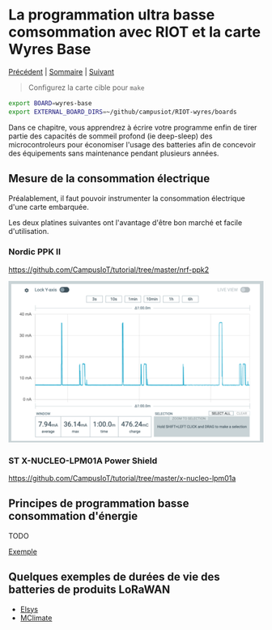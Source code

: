 # La programmation ultra basse comsommation avec RIOT et la carte Wyres Base

[Précédent](11.md) | [Sommaire](README.md) |  [Suivant](13.md)

> Configurez la carte cible pour `make`
```bash
export BOARD=wyres-base
export EXTERNAL_BOARD_DIRS=~/github/campusiot/RIOT-wyres/boards
```

Dans ce chapitre, vous apprendrez à écrire votre programme enfin de tirer partie des capacités de sommeil profond (ie deep-sleep) des microcontroleurs pour économiser l'usage des batteries afin de concevoir des équipements sans maintenance pendant plusieurs années.

## Mesure de la consommation électrique

Préalablement, il faut pouvoir instrumenter la consommation électrique d'une carte embarquée.

Les deux platines suivantes ont l'avantage d'être bon marché et facile d'utilisation.

### Nordic PPK II

https://github.com/CampusIoT/tutorial/tree/master/nrf-ppk2

![ppk2 wyres](images/wyres-ppk2.png)

### ST X-NUCLEO-LPM01A Power Shield

https://github.com/CampusIoT/tutorial/tree/master/x-nucleo-lpm01a

## Principes de programmation basse consommation d'énergie

TODO

[Exemple](../tests/low_power_mode/README.md)


## Quelques exemples de durées de vie des batteries de produits LoRaWAN

* [Elsys](https://www.elsys.se/en/battery-life-calculator/)
* [MClimate](https://mclimate.eu/pages/lorawan-battery-calculator)

